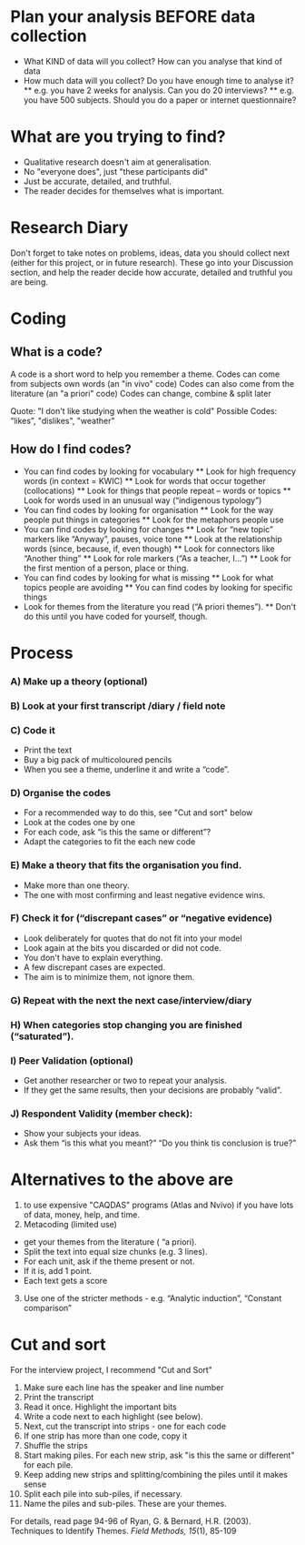 # Plan your analysis BEFORE data collection
* What KIND of data will you collect? How can you analyse that kind of data
* How much data will you collect? Do you have enough time to analyse it?
** e.g. you have 2 weeks for analysis. Can you do 20 interviews?
** e.g. you have 500 subjects. Should you do a paper or internet questionnaire?

# What are you trying to find?
* Qualitative research doesn't aim at generalisation. 
* No "everyone does", just "these participants did" 
* Just be accurate, detailed, and truthful. 
* The reader decides for themselves what is important.

# Research Diary
Don't forget to take notes on problems, ideas, data you should collect next (either for this project, or in future research). These go into your Discussion section, and help the reader decide how accurate, detailed and truthful you are being. 

# Coding

## What is a code?
A code is a short word to help you remember a theme.
Codes can come from subjects own words (an "in vivo" code) 
Codes can also come from the literature (an "a priori" code)
Codes can change, combine & split later

Quote: "I don't like studying when the weather is cold"
Possible Codes: “likes”, "dislikes", "weather"


## How do I find codes?
* You can find codes by looking for vocabulary
** Look for high frequency words (in context = KWIC)
** Look for words that occur together (collocations)
** Look for things that people repeat – words or topics
** Look for words used in an unusual way (“indigenous typology”)
* You can find codes by looking for organisation
** Look for the way people put things in categories
** Look for the metaphors people use
* You can find codes by looking for changes
** Look for “new topic” markers like “Anyway”, pauses, voice tone
** Look at the relationship words (since, because, if, even though)
** Look for connectors like “Another thing”
** Look for role markers (“As a teacher, I…”)
** Look for the first mention of a person, place or thing.
* You can find codes by looking for what is missing
** Look for what topics people are avoiding
** You can find codes by looking for specific things
* Look for themes from the literature you read (“A priori themes”).
** Don't do this until you have coded for yourself, though.

# Process
### A) Make up a theory (optional)
### B) Look at your first transcript /diary / field note
### C) Code it
* Print the text
* Buy a big pack of multicoloured pencils
* When you see a theme, underline it and write a “code”. 
### D) Organise the codes
* For a recommended way to do this, see "Cut and sort" below
* Look at the codes one by one 	
* For each code, ask “is this the same or different”? 	
* Adapt the categories to fit the each new code
### E) Make a theory that fits the organisation you find.
* Make more than one theory. 	
* The one with most confirming and least negative evidence wins.
### F) Check it for (“discrepant cases” or “negative evidence)
* Look deliberately for quotes that do not fit into your model 	
* Look again at the bits you discarded or did not code. 	
* You don't have to explain everything. 	
* A few discrepant cases are expected. 	
* The aim is to minimize them, not ignore them.
### G) Repeat with the next the next case/interview/diary
### H) When categories stop changing you are finished (“saturated”).
### I)  Peer Validation (optional)
* Get another researcher or two to repeat your analysis. 
* If they get the same results, then your decisions are probably “valid”.
### J) Respondent Validity (member check): 
* Show your subjects your ideas. 
* Ask them “is this what you meant?” “Do you think tis conclusion is true?”


# Alternatives to the above are 
1) to use expensive "CAQDAS"  programs (Atlas and Nvivo) if you  have lots of data, money, help, and time. 
2) Metacoding (limited use)
* get your themes from the literature ( “a priori). 
* Split the text into equal size chunks (e.g. 3 lines). 
* For each unit, ask if the theme present or not. 
* If it is, add 1 point. 
* Each text gets a score 
3) Use one of the stricter methods - e.g. “Analytic induction”,  “Constant comparison”

# Cut and sort
For the interview project, I recommend "Cut and Sort"

1) Make sure each line has the speaker and line number
2) Print the transcript
3) Read it once. Highlight the important bits
4) Write a code next to each highlight (see below).
5) Next, cut the transcript into strips - one for each code
6) If one strip has more than one code, copy it
7) Shuffle the strips
8) Start making piles. For each new strip, ask "is this the same or different" for each pile.
9) Keep adding new strips and splitting/combining the piles until it makes sense
10) Split each pile into sub-piles, if necessary.
11) Name the piles and sub-piles. These are your themes.

For details, read page 94-96 of
<ref>
Ryan, G. & Bernard, H.R. (2003). Techniques to Identify Themes. <em>Field Methods, 15</em>(1), 85-109
</ref>